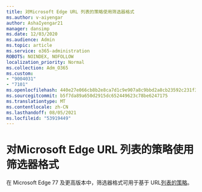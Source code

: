 ```yaml
---
title: 对Microsoft Edge URL 列表的策略使用筛选器格式
ms.author: v-aiyengar
author: AshaIyengar21
manager: dansimp
ms.date: 12/03/2020
ms.audience: Admin
ms.topic: article
ms.service: o365-administration
ROBOTS: NOINDEX, NOFOLLOW
localization_priority: Normal
ms.collection: Adm_O365
ms.custom:
- "9004031"
- "7101"
ms.openlocfilehash: 440e27e066cb8b2e8ca7d1c9e907a8c9bbd2a8cb23592c231f343442ff9e06d8
ms.sourcegitcommit: b5f7da89a650d2915dc652449623c78be6247175
ms.translationtype: MT
ms.contentlocale: zh-CN
ms.lasthandoff: 08/05/2021
ms.locfileid: "53919449"
---
```

# <a name="use-microsoft-edges-filter-format-for-url-list-based-policies"></a>对Microsoft Edge URL 列表的策略使用筛选器格式

在 Microsoft Edge 77 及更高版本中，筛选器格式可用于基于 URL[列表的策略](https://go.microsoft.com/fwlink/?linkid=2135179)。